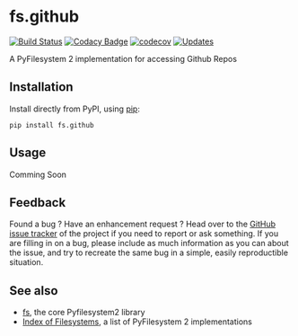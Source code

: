 # fs.github

[![Build Status](https://travis-ci.org/merlink01/fs.github.svg?branch=master)](https://travis-ci.org/merlink01/fs.github)   [![Codacy Badge](https://api.codacy.com/project/badge/Grade/b3ad4874ada045b5b53de5a7a4a787e6)](https://www.codacy.com/app/merlink01/fs.github?utm_source=github.com&amp;utm_medium=referral&amp;utm_content=merlink01/fs.github&amp;utm_campaign=Badge_Grade)   [![codecov](https://codecov.io/gh/merlink01/fs.github/branch/master/graph/badge.svg)](https://codecov.io/gh/merlink01/fs.github)  [![Updates](https://pyup.io/repos/github/merlink01/fs.github/shield.svg)](https://pyup.io/repos/github/merlink01/fs.github/)

A PyFilesystem 2 implementation for accessing Github Repos

Installation
------------

Install directly from PyPI, using [pip](<https://pip.pypa.io/>):

    pip install fs.github

Usage
-----
Comming Soon

Feedback
--------

Found a bug ? Have an enhancement request ? Head over to the
[GitHub issue tracker](<https://github.com/merlink01/fs.youtube/issues>) of the
project if you need to report or ask something. If you are filling in on a bug,
please include as much information as you can about the issue, and try to
recreate the same bug in a simple, easily reproductible situation.

See also
--------

* [fs](<https://github.com/Pyfilesystem/pyfilesystem2>), the core Pyfilesystem2 library
* [Index of Filesystems](<https://www.pyfilesystem.org/page/index-of-filesystems/>), a list of PyFilesystem 2 implementations
